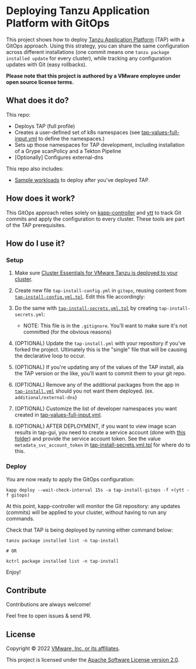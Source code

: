 # Deploying Tanzu Application Platform with GitOps

This project shows how to deploy
[Tanzu Application Platform](https://tanzu.vmware.com/application-platform) (TAP)
with a GitOps approach. Using this strategy, you can share the same configuration
across different installations
(one commit means one `tanzu package installed update` for every cluster),
while tracking any configuration updates with Git (easy rollbacks).

**Please note that this project is authored by a VMware employee under open source license terms.**

## What does it do?

This repo:
- Deploys TAP (full profile)
- Creates a user-defined set of k8s namespaces (see [tap-values-full-input.yml](config-full/tap-values-full-input.yml) to define the namespaces.)
- Sets up those namespaces for TAP development, including installation of a Grype scanPolicy and a Tekton Pipeline
- [Optionally] Configures external-dns

This repo also includes:
- [Sample workloads](additional/workloads/) to deploy after you've deployed TAP.

## How does it work?

This GitOps approach relies solely on [kapp-controller](https://carvel.dev/kapp-controller/)
and [ytt](https://carvel.dev/ytt/) to track Git commits and apply the configuration
to every cluster. These tools are part of the TAP prerequisites.

## How do I use it?
### Setup
1. Make sure [Cluster Essentials for VMware Tanzu is deployed to your cluster](https://docs.vmware.com/en/Tanzu-Application-Platform/1.0/tap/GUID-install-general.html#install-cluster-essentials-for-vmware-tanzu-2).

1. Create new file `tap-install-config.yml` in `gitops`, reusing content from [`tap-install-config.yml.tpl`](gitops/tap-install-config.yml.tpl).
Edit this file accordingly:

1. Do the same with [`tap-install-secrets.yml.tpl`](gitops/tap-install-secrets.yml.tpl)
by creating `tap-install-secrets.yml`:
    - NOTE: This file is in the `.gitignore`. You'll want to make sure it's not committed (for the obvious reasons)

1. (OPTIONAL) Update the `tap-install.yml` with your repository if you've forked the project. Ultimately this is the "single" file that will be causing the declarative loop to occur.

1. (OPTIONAL) If you're updating any of the values of the TAP install, ala the TAP version or the like, you'll want to commit them to your git repo.

1. (OPTIONAL) Remove any of the additional packages from the app in [`tap-install.yml`](gitops/tap-install.yml) should you not want them deployed. (ex. `additional/external-dns`)

1. (OPTIONAL) Customize the list of developer namespaces you want created in [tap-values-full-input.yml](config-full/tap-values-full-input.yml).

1. (OPTIONAL) AFTER DEPLOYMENT, if you want to view image scan results in tap-gui, you need to create a service account (done with [this folder](additional/enable-cve-in-tap-gui/)) and provide the service account token. See the value `metadata_svc_account_token` in [tap-install-secrets.yml.tpl](gitops/tap-install-secrets.yml.tpl) for where do to this.

### Deploy 
You are now ready to apply the GitOps configuration:

```shell
kapp deploy --wait-check-interval 15s -a tap-install-gitops -f <(ytt -f gitops)
```

At this point, kapp-controller will monitor the Git repository: any updates
(commits) will be applied to your cluster, without having to run any commands.

Check that TAP is being deployed by running either command below:

```shell
tanzu package installed list -n tap-install

# OR

kctrl package installed list -n tap-install
```

Enjoy!

## Contribute

Contributions are always welcome!

Feel free to open issues & send PR.

## License

Copyright &copy; 2022 [VMware, Inc. or its affiliates](https://vmware.com).

This project is licensed under the [Apache Software License version 2.0](https://www.apache.org/licenses/LICENSE-2.0).
